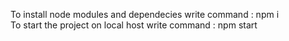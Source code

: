 To install node modules and dependecies write command : npm i
<br>
To start the project on local host write command : npm start
